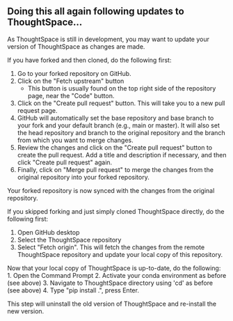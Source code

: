 ## Doing this all again following updates to ThoughtSpace...
    
As ThoughtSpace is still in development, you may want to update your version of ThoughtSpace as changes are made.
    
If you have forked and then cloned, do the following first:

1. Go to your forked repository on GitHub.
2. Click on the "Fetch upstream" button
    - This button is usually found on the top right side of the repository page, near the "Code" button.
3. Click on the "Create pull request" button. This will take you to a new pull request page.
4. GitHub will automatically set the base repository and base branch to your fork and your default branch (e.g., main or master). It will also set the head repository and branch to the original repository and the branch from which you want to merge changes.
5. Review the changes and click on the "Create pull request" button to create the pull request. Add a title and description if necessary, and then click "Create pull request" again.
6. Finally, click on "Merge pull request" to merge the changes from the original repository into your forked repository.

Your forked repository is now synced with the changes from the original repository.

If you skipped forking and just simply cloned ThoughtSpace directly, do the following first:
    
1. Open GitHub desktop
2. Select the ThoughtSpace repository
3. Select "Fetch origin". This will fetch the changes from the remote ThoughtSpace repository and update your local copy of this repository.

Now that your local copy of ThoughtSpace is up-to-date, do the following:
    1. Open the Command Prompt
    2. Activate your conda environment as before (see above)
    3. Navigate to ThoughtSpace directory using 'cd' as before (see above)
    4. Type "pip install .", press Enter.

This step will uninstall the old version of ThoughtSpace and re-install the new version.